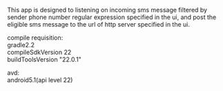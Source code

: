 This app is designed to listening on incoming sms message filtered by sender phone number regular expression specified in the ui, and post the eligible sms message to the url of http server specified in the ui.<br>

compile requisition:<br>
gradle2.2<br>
compileSdkVersion 22<br>
buildToolsVersion "22.0.1"<br>

avd:<br>
android5.1(api level 22)<br>







